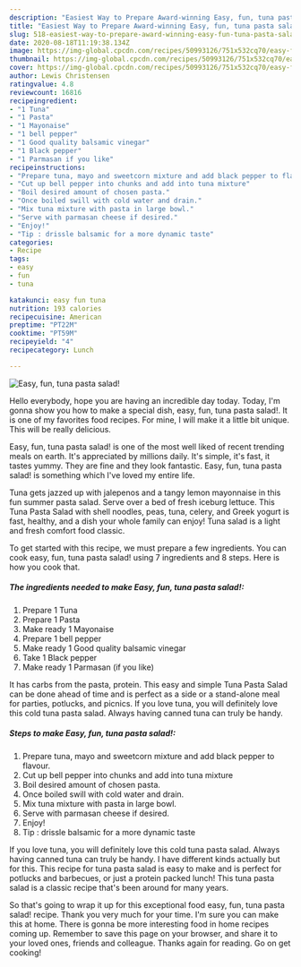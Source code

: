 ```yaml
---
description: "Easiest Way to Prepare Award-winning Easy, fun, tuna pasta salad!"
title: "Easiest Way to Prepare Award-winning Easy, fun, tuna pasta salad!"
slug: 518-easiest-way-to-prepare-award-winning-easy-fun-tuna-pasta-salad
date: 2020-08-18T11:19:38.134Z
image: https://img-global.cpcdn.com/recipes/50993126/751x532cq70/easy-fun-tuna-pasta-salad-recipe-main-photo.jpg
thumbnail: https://img-global.cpcdn.com/recipes/50993126/751x532cq70/easy-fun-tuna-pasta-salad-recipe-main-photo.jpg
cover: https://img-global.cpcdn.com/recipes/50993126/751x532cq70/easy-fun-tuna-pasta-salad-recipe-main-photo.jpg
author: Lewis Christensen
ratingvalue: 4.8
reviewcount: 16816
recipeingredient:
- "1 Tuna"
- "1 Pasta"
- "1 Mayonaise"
- "1 bell pepper"
- "1 Good quality balsamic vinegar"
- "1 Black pepper"
- "1 Parmasan if you like"
recipeinstructions:
- "Prepare tuna, mayo and sweetcorn mixture and add black pepper to flavour."
- "Cut up bell pepper into chunks and add into tuna mixture"
- "Boil desired amount of chosen pasta."
- "Once boiled swill with cold water and drain."
- "Mix tuna mixture with pasta in large bowl."
- "Serve with parmasan cheese if desired."
- "Enjoy!"
- "Tip : drissle balsamic for a more dynamic taste"
categories:
- Recipe
tags:
- easy
- fun
- tuna

katakunci: easy fun tuna 
nutrition: 193 calories
recipecuisine: American
preptime: "PT22M"
cooktime: "PT59M"
recipeyield: "4"
recipecategory: Lunch

---
```



![Easy, fun, tuna pasta salad!](https://img-global.cpcdn.com/recipes/50993126/751x532cq70/easy-fun-tuna-pasta-salad-recipe-main-photo.jpg)

Hello everybody, hope you are having an incredible day today. Today, I'm gonna show you how to make a special dish, easy, fun, tuna pasta salad!. It is one of my favorites food recipes. For mine, I will make it a little bit unique. This will be really delicious.

Easy, fun, tuna pasta salad! is one of the most well liked of recent trending meals on earth. It's appreciated by millions daily. It's simple, it's fast, it tastes yummy. They are fine and they look fantastic. Easy, fun, tuna pasta salad! is something which I've loved my entire life.

Tuna gets jazzed up with jalepenos and a tangy lemon mayonnaise in this fun summer pasta salad. Serve over a bed of fresh iceburg lettuce. This Tuna Pasta Salad with shell noodles, peas, tuna, celery, and Greek yogurt is fast, healthy, and a dish your whole family can enjoy! Tuna salad is a light and fresh comfort food classic.


To get started with this recipe, we must prepare a few ingredients. You can cook easy, fun, tuna pasta salad! using 7 ingredients and 8 steps. Here is how you cook that.

<!--inarticleads1-->

##### The ingredients needed to make Easy, fun, tuna pasta salad!:

1. Prepare 1 Tuna
1. Prepare 1 Pasta
1. Make ready 1 Mayonaise
1. Prepare 1 bell pepper
1. Make ready 1 Good quality balsamic vinegar
1. Take 1 Black pepper
1. Make ready 1 Parmasan (if you like)


It has carbs from the pasta, protein. This easy and simple Tuna Pasta Salad can be done ahead of time and is perfect as a side or a stand-alone meal for parties, potlucks, and picnics. If you love tuna, you will definitely love this cold tuna pasta salad. Always having canned tuna can truly be handy. 

<!--inarticleads2-->

##### Steps to make Easy, fun, tuna pasta salad!:

1. Prepare tuna, mayo and sweetcorn mixture and add black pepper to flavour.
1. Cut up bell pepper into chunks and add into tuna mixture
1. Boil desired amount of chosen pasta.
1. Once boiled swill with cold water and drain.
1. Mix tuna mixture with pasta in large bowl.
1. Serve with parmasan cheese if desired.
1. Enjoy!
1. Tip : drissle balsamic for a more dynamic taste


If you love tuna, you will definitely love this cold tuna pasta salad. Always having canned tuna can truly be handy. I have different kinds actually but for this. This recipe for tuna pasta salad is easy to make and is perfect for potlucks and barbecues, or just a protein packed lunch! This tuna pasta salad is a classic recipe that&#39;s been around for many years. 

So that's going to wrap it up for this exceptional food easy, fun, tuna pasta salad! recipe. Thank you very much for your time. I'm sure you can make this at home. There is gonna be more interesting food in home recipes coming up. Remember to save this page on your browser, and share it to your loved ones, friends and colleague. Thanks again for reading. Go on get cooking!
